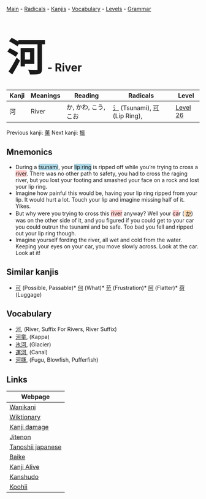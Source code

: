 <style> bigfont {font-size: 100px}</style>
[Main](../README.md) -
[Radicals](../radicals.md) -
[Kanjis](../kanjis.md) -
[Vocabulary](../vocabulary.md) -
[Levels](../levels.md) -
[Grammar](../grammar.md)
# <bigfont> 河</bigfont> - River 

| Kanji | Meanings | Reading | Radicals | Level |
| --- | --- | --- | --- | --- |
| 河 | River | か, かわ, こう, こお | [氵](../radicals/氵.md) (Tsunami), [可](../radicals/可.md) (Lip Ring),  | [Level 26](../levels/wk_level26.md) |

Previous kanji: [菓](菓.md) Next kanji: [振](振.md) 

## Mnemonics
 * During a <span style="background-color:#ADD8E6"> tsunami</span>, your <span style="background-color:#ADD8E6"> lip ring</span> is ripped off while you’re trying to cross a <span style="background-color:#ffcccb"> river</span>. There was no other path to safety, you had to cross the raging river, but you lost your footing and smashed your face on a rock and lost your lip ring.
* Imagine how painful this would be, having your lip ring ripped from your lip. It would hurt a lot. Touch your lip and imagine missing half of it. Yikes.
* But why were you trying to cross this <span style="background-color:#ffcccb"> river</span> anyway? Well your <span style="background-color:#ffcccb"> ca</span>r (<span style="background-color:#fed8b1"> [か](https://jisho.org/search/か)</span>) was on the other side of it, and you figured if you could get to your car you could outrun the tsunami and be safe. Too bad you fell and ripped out your lip ring though.
* Imagine yourself fording the river, all wet and cold from the water. Keeping your eyes on your car, you move slowly across. Look at the car. Look at it!


## Similar kanjis
 * [可](可.md) (Possible, Passable)* [何](何.md) (What)* [苛](苛.md) (Frustration)* [阿](阿.md) (Flatter)* [荷](荷.md) (Luggage)


## Vocabulary
 * [河](../vocabulary/河.md), (River, Suffix For Rivers, River Suffix)
* [河童](../vocabulary/河.md), (Kappa)
* [氷河](../vocabulary/河.md), (Glacier)
* [運河](../vocabulary/河.md), (Canal)
* [河豚](../vocabulary/河.md), (Fugu, Blowfish, Pufferfish)



## Links 

| Webpage |
| --- |
| [Wanikani          ](https://www.wanikani.com/kanji/河) |
| [Wiktionary        ](https://en.wiktionary.org/wiki/河) |
| [Kanji damage      ](http://www.kanjidamage.com/kanji/search?utf8=✓&q=河) |
| [Jitenon           ](https://jitenon.com/kanji/河) |
| [Tanoshii japanese ](https://www.tanoshiijapanese.com/dictionary/kanji.cfm?k=河) |
| [Baike             ](https://baike.baidu.com/item/河) |
| [Kanji Alive       ](https://app.kanjialive.com/河) |
| [Kanshudo          ](https://www.kanshudo.com/searchmn?q=河) |
| [Koohii            ](https://kanji.koohii.com/study/kanji/河) |
